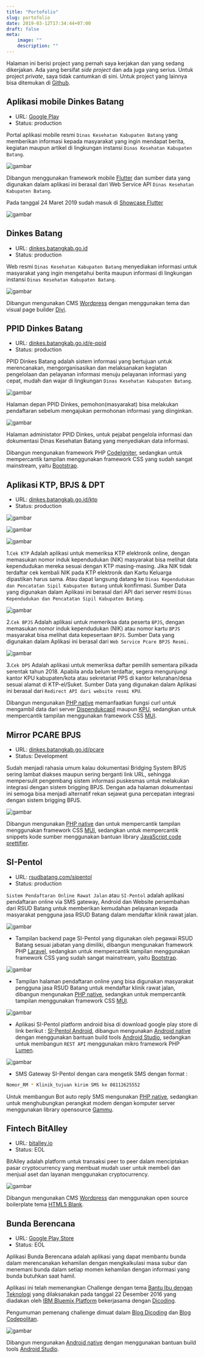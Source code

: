 ```yaml
---
title: "Portofolio"
slug: portofolio
date: 2019-03-12T17:34:44+07:00
draft: false
meta:
    image: ""
    description: ""
---
```



Halaman ini berisi project yang pernah saya kerjakan dan yang sedang dikerjakan.
Ada yang bersifat _side project_ dan ada juga yang serius. Untuk project *private*,
saya tidak cantumkan di sini. Untuk project yang lainnya bisa ditemukan di [Github](https://github.com/rifkyfu32).


## Aplikasi mobile Dinkes Batang

- URL: [Google Play](https://play.google.com/store/apps/details?id=io.github.rifkyfu32.dinkes)
- Status: <span class="badge badge-success">production</span>

Portal aplikasi mobile resmi `Dinas Kesehatan Kabupaten Batang` yang memberikan informasi kepada masyarakat yang ingin mendapat berita, kegiatan maupun artikel di lingkungan instansi `Dinas Kesehatan Kabupaten Batang`.

![gambar](/images/porto/dinkes-apk-1.png)

Dibangun menggunakan framework mobile [Flutter](https://flutter.dev/) dan sumber data yang digunakan dalam aplikasi ini berasal dari Web Service API `Dinas Kesehatan Kabupaten Batang`.

Pada tanggal 24 Maret 2019 sudah masuk di [Showcase Flutter](https://itsallwidgets.com/flutter-app/dinkes-batang)

![gambar](/images/porto/dinkes-apk-2.png)


## Dinkes Batang

- URL: [dinkes.batangkab.go.id](https://dinkes.batangkab.go.id/)
- Status: <span class="badge badge-success">production</span>

Web resmi `Dinas Kesehatan Kabupaten Batang` menyediakan informasi 
untuk masyarakat yang ingin mengetahui berita maupun informasi di lingkungan 
instansi `Dinas Kesehatan Kabupaten Batang`.

![gambar](/images/porto/dinkes.png)

Dibangun mengunakan CMS [Wordpress](https://wordpress.org) dengan menggunakan tema dan visual page builder [Divi](https://www.elegantthemes.com).



## PPID Dinkes Batang

- URL: [dinkes.batangkab.go.id/e-ppid](https://dinkes.batangkab.go.id/e-ppid)
- Status: <span class="badge badge-success">production</span>

PPID Dinkes Batang adalah sistem informasi yang bertujuan untuk merencanakan,
mengorganisasikan dan melaksanakan kegiatan pengelolaan dan pelayanan informasi menuju pelayanan informasi yang cepat, 
mudah dan wajar di lingkungan `Dinas Kesehatan Kabupaten Batang`.

![gambar](/images/porto/ppid-web.png)

Halaman depan PPID Dinkes, pemohon(masyarakat) bisa melakukan pendaftaran sebelum mengajukan permohonan informasi yang diinginkan.

![gambar](/images/porto/ppid-backend.png)

Halaman administator PPID Dinkes, untuk pejabat pengelola informasi dan dokumentasi Dinas Kesehatan Batang yang menyediakan data informasi.

Dibangun mengunakan framework PHP [CodeIgniter](https://codeigniter.com), sedangkan untuk mempercantik tampilan menggunakan framework CSS yang sudah sangat mainstream, yaitu [Bootstrap](https://getbootstrap.com).



## Aplikasi KTP, BPJS & DPT

- URL: [dinkes.batangkab.go.id/ktp](https://dinkes.batangkab.go.id/ktp)
- Status: <span class="badge badge-success">production</span>

![gambar](/images/porto/ktp-1.png)

![gambar](/images/porto/ktp-2.png)

![gambar](/images/porto/ktp-3.png)

1.`Cek KTP` Adalah aplikasi untuk memeriksa KTP elektronik online, dengan memasukan nomor induk kependudukan (NIK) masyarakat bisa melihat data kependudukan mereka sesuai dengan KTP masing-masing. Jika NIK tidak terdaftar cek kembali NIK pada KTP elektronik dan Kartu Keluarga dipastikan harus sama. Atau dapat langsung datang ke `Dinas Kependudukan dan Pencatatan Sipil Kabupaten Batang` untuk konfirmasi. 
Sumber Data yang digunakan dalam Aplikasi ini berasal dari API dari server resmi `Dinas Kependudukan dan Pencatatan Sipil Kabupaten Batang`.

![gambar](/images/porto/ktp-4.png)

2.`Cek BPJS` Adalah aplikasi untuk memeriksa data peserta `BPJS`, dengan memasukan nomor induk kependudukan (NIK) atau nomor kartu `BPJS` masyarakat bisa melihat data kepesertaan `BPJS`. 
Sumber Data yang digunakan dalam Aplikasi ini berasal dari `Web Service Pcare BPJS Resmi.`

![gambar](/images/porto/ktp-5.png)

3.`Cek DPS` Adalah aplikasi untuk memeriksa daftar pemilih sementara pilkada serentak tahun 2018. Apabila anda belum terdaftar, segera mengunjungi kantor KPU kabupaten/kota atau sekretariat PPS di kantor kelurahan/desa sesuai alamat di KTP-el/Suket. 
Sumber Data yang digunakan dalam Aplikasi ini berasal dari `Redirect API dari website resmi KPU`.

Dibangun mengunakan [PHP native](http://www.php.net/) memanfaatkan fungsi curl untuk mengambil data dari server [Dispendukcapil](http://dispendukcapil.batangkab.go.id) maupun [KPU](https://infopemilu.kpu.go.id), sedangkan untuk mempercantik tampilan menggunakan framework CSS  [MUI](https://www.muicss.com).



## Mirror PCARE BPJS

- URL: [dinkes.batangkab.go.id/pcare](https://dinkes.batangkab.go.id/pcare)
- Status: <span class="badge badge-info">Development</span>

Sudah menjadi rahasia umum kalau dokumentasi Bridging System BPJS sering lambat diakses maupun sering berganti link URL,
sehingga mempersulit pengembang sistem informasi puskesmas untuk melakukan integrasi dengan sistem brigging BPJS. 
Dengan ada halaman dokumentasi ini semoga bisa menjadi alternatif rekan sejawat guna percepatan integrasi dengan sistem brigging BPJS.

![gambar](/images/porto/pcare.png)

Dibangun mengunakan [PHP native](http://www.php.net/) dan untuk mempercantik tampilan menggunakan framework CSS [MUI](https://www.muicss.com), sedangkan untuk mempercantik snippets kode sumber menggunakan bantuan library [JavaScript code prettifier](https://github.com/google/code-prettify).



## SI-Pentol

- URL: [rsudbatang.com/sipentol](https://rsudbatang.com/sipentol)
- Status: <span class="badge badge-success">production</span>

`Sistem Pendaftaran Online Rawat Jalan` atau `SI-Pentol` adalah aplikasi pendaftaran online via SMS gateway, Android dan Website persembahan dari RSUD Batang untuk memberikan kemudahan pelayanan kepada masyarakat pengguna jasa RSUD Batang dalam mendaftar klinik rawat jalan.

![gambar](/images/porto/sipentol-backend.png)

- Tampilan backend page SI-Pentol yang digunakan oleh pegawai RSUD Batang sesuai jabatan yang dimiliki, dibangun mengunakan framework PHP [Laravel](https://laravel.com), sedangkan untuk mempercantik tampilan menggunakan framework CSS yang sudah sangat mainstream, yaitu [Bootstrap](https://getbootstrap.com).


![gambar](/images/porto/sipentol-web.png)

- Tampilan halaman pendaftaran online yang bisa digunakan masyarakat pengguna jasa RSUD Batang untuk mendaftar klinik rawat jalan, dibangun mengunakan [PHP native](http://www.php.net/), sedangkan untuk mempercantik tampilan menggunakan framework CSS [MUI](https://www.muicss.com).


![gambar](/images/porto/sipentol-android.png)

- Aplikasi SI-Pentol platform android bisa di download google play store di link berikut : [SI-Pentol Android](https://play.google.com/store/apps/details?id=com.rifky.fuady.pendaftaranrawatjalan), dibangun mengunakan [Android native](https://developer.android.com/docs) dengan menggunakan bantuan build tools [Android Studio](https://developer.android.com/studio), sedangkan untuk membangun `REST API` menggunakan mikro framework PHP [Lumen](https://lumen.laravel.com).


![gambar](/images/porto/sms.png)

- SMS Gateway SI-Pentol dengan cara mengetik SMS dengan format :

```bash
Nomor_RM * Klinik_tujuan kirim SMS ke 08112625552
```

Untuk membangun Bot auto reply SMS mengunakan [PHP native](http://www.php.net/), sedangkan untuk menghubungkan perangkat modem dengan komputer server menggunakan library opensource [Gammu](https://wammu.eu/gammu). 



## Fintech BitAlley

- URL: [bitalley.io](https://bitalley.io)
- Status: <span class="badge badge-secondary">EOL</span>

BitAlley adalah platform untuk transaksi peer to peer dalam menciptakan pasar cryptocurrency yang membuat mudah user untuk membeli dan menjual aset dan layanan menggunakan cryptocurrency.

![gambar](/images/porto/bitalley.png)

Dibangun mengunakan CMS [Wordpress](https://wordpress.org) dan menggunakan open source boilerplate tema [HTML5 Blank](http://html5blank.com).



## Bunda Berencana

- URL: [Google Play Store](https://play.google.com/store/apps/details?id=com.rifky.bundaberencana)
- Status: <span class="badge badge-secondary">EOL</span>

Aplikasi Bunda Berencana adalah aplikasi yang dapat membantu bunda dalam merencanakan kehamilan dengan mengkalkulasi masa subur dan menemani bunda dalam setiap momen kehamilan dengan informasi yang bunda butuhkan saat hamil.

Aplikasi ini telah memenangkan Challenge dengan tema [Bantu Ibu dengan Teknologi](https://www.dicoding.com/challenges/125) yang dilaksanakan pada tanggal 22 Desember 2016 yang diadakan oleh [IBM Bluemix Platform](https://console.ng.bluemix.net/) bekerjasama dengan [Dicoding](https://blog.dicoding.com).

Pengumuman pemenang challenge dimuat dalam [Blog Dicoding](https://blog.dicoding.com/5-aplikasi-memenangkan-challenge-bantu-ibu-dengan-teknologi/) dan [Blog Codepolitan](https://www.codepolitan.com/5-aplikasi-memenangkan-challenge-bantu-ibu-dengan-teknologi).

![gambar](/images/porto/bunda-berencana.png)

Dibangun mengunakan [Android native](https://developer.android.com/docs) dengan menggunakan bantuan build tools [Android Studio](https://developer.android.com/studio). 